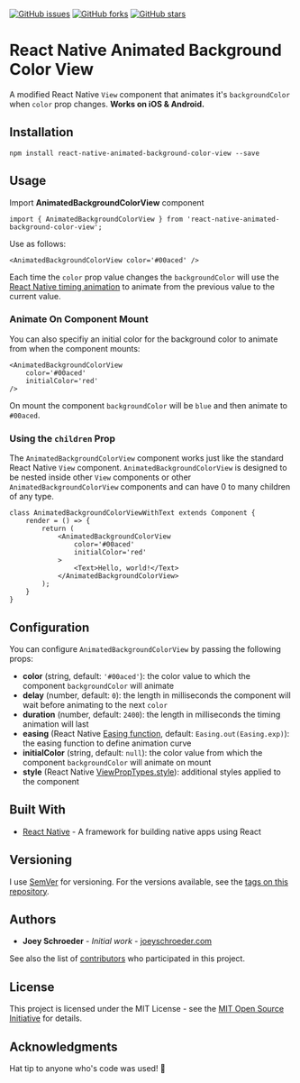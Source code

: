 [![GitHub issues](https://img.shields.io/github/issues/joeyschroeder/react-native-animated-background-color-view.svg)](https://github.com/joeyschroeder/react-native-animated-background-color-view/issues)
[![GitHub forks](https://img.shields.io/github/forks/joeyschroeder/react-native-animated-background-color-view.svg)](https://github.com/joeyschroeder/react-native-animated-background-color-view/network)
[![GitHub stars](https://img.shields.io/github/stars/joeyschroeder/react-native-animated-background-color-view.svg)](https://github.com/joeyschroeder/react-native-animated-background-color-view/stargazers)

# React Native Animated Background Color View
A modified React Native `View` component that animates it's `backgroundColor` when `color` prop changes. **Works on iOS & Android.**

## Installation
`npm install react-native-animated-background-color-view --save`

## Usage
Import **AnimatedBackgroundColorView** component

```
import { AnimatedBackgroundColorView } from 'react-native-animated-background-color-view';
```

Use as follows:

```
<AnimatedBackgroundColorView color='#00aced' />
```
Each time the `color` prop value changes the `backgroundColor` will use the [React Native timing animation](https://facebook.github.io/react-native/docs/animated.html#timing) to animate from the previous value to the current value.

### Animate On Component Mount
You can also specifiy an initial color for the background color to animate from when the component mounts:
```
<AnimatedBackgroundColorView
    color='#00aced'
    initialColor='red'
/>
```
On mount the component `backgroundColor` will be `blue` and then animate to `#00aced`.

### Using the `children` Prop
The `AnimatedBackgroundColorView` component works just like the standard React Native `View` component.  `AnimatedBackgroundColorView` is designed to be nested inside other `View` components or other `AnimatedBackgroundColorView` components and can have 0 to many children of any type.

```
class AnimatedBackgroundColorViewWithText extends Component {
    render = () => {
        return (
            <AnimatedBackgroundColorView
                color='#00aced'
                initialColor='red'
            >
                <Text>Hello, world!</Text>
            </AnimatedBackgroundColorView>
        );
    }
}
```

## Configuration
You can configure `AnimatedBackgroundColorView` by passing the following props:

* **color** (string, default: `'#00aced'`): the color value to which the component `backgroundColor` will animate
* **delay** (number, default: `0`): the length in milliseconds the component will wait before animating to the next `color`
* **duration** (number, default: `2400`): the length in milliseconds the timing animation will last
* **easing** (React Native [Easing function](https://facebook.github.io/react-native/docs/easing.html), default: `Easing.out(Easing.exp)`): the easing function to define animation curve
* **initialColor** (string, default: `null`): the color value from which the component `backgroundColor` will animate on mount
* **style** (React Native [ViewPropTypes.style](https://facebook.github.io/react-native/docs/style.html)): additional styles applied to the component

## Built With
* [React Native](https://facebook.github.io/react-native/) - A framework for building native apps using React

## Versioning
I use [SemVer](https://docs.npmjs.com/getting-started/semantic-versioning) for versioning. For the versions available, see the [tags on this repository](https://github.com/joeyschroeder/react-native-animated-background-color-view/tags).

## Authors
* **Joey Schroeder** - *Initial work* - [joeyschroeder.com](https://joeyschroeder.com)

See also the list of [contributors](https://github.com/joeyschroeder/react-native-animated-background-color-view/graphs/contributors) who participated in this project.

## License
This project is licensed under the MIT License - see the [MIT Open Source Initiative](https://opensource.org/licenses/MIT) for details.

## Acknowledgments
Hat tip to anyone who's code was used! 🤠
